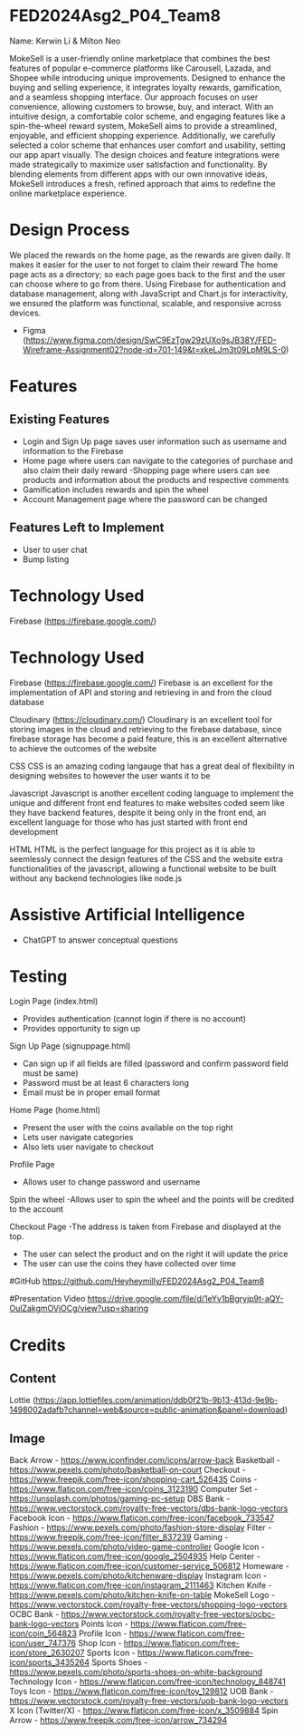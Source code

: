 # FED2024Asg2_P04_Team8
Name: Kerwin Li & Milton Neo

MokeSell is a user-friendly online marketplace that combines the best features of popular e-commerce platforms like Carousell, Lazada, and Shopee while introducing unique improvements. Designed to enhance the buying and selling experience, it integrates loyalty rewards, gamification, and a seamless shopping interface. Our approach focuses on user convenience, allowing customers to browse, buy, and interact. With an intuitive design, a comfortable color scheme, and engaging features like a spin-the-wheel reward system, MokeSell aims to provide a streamlined, enjoyable, and efficient shopping experience.
Additionally, we carefully selected a color scheme that enhances user comfort and usability, setting our app apart visually. The design choices and feature integrations were made strategically to maximize user satisfaction and functionality. By blending elements from different apps with our own innovative ideas, MokeSell introduces a fresh, refined approach that aims to redefine the online marketplace experience.


# Design Process
We placed the rewards on the home page, as the rewards are given daily. It makes it easier for the user to not forget to claim their reward
The home page acts as a directory; so each page goes back to the first and the user can choose where to go from there.
Using Firebase for authentication and database management, along with JavaScript and Chart.js for interactivity, we ensured the platform was functional, scalable, and responsive across devices.
- Figma (https://www.figma.com/design/SwC9EzTgw29zUXo9sJB38Y/FED-Wireframe-Assignment02?node-id=701-149&t=xkeLJm3t09LpM9LS-0)

# Features

## Existing Features
- Login and Sign Up page saves user information such as username and information to the Firebase
- Home page where users can navigate to the categories of purchase and also claim their daily reward
-Shopping page where users can see products and information about the products and respective comments
- Gamification includes rewards and spin the wheel
- Account Management page where the password can be changed



## Features Left to Implement
- User to user chat
- Bump listing

# Technology Used

Firebase (https://firebase.google.com/)

# Technology Used

Firebase (https://firebase.google.com/)
Firebase is an excellent for the implementation of API and storing and retrieving in and from the cloud database

Cloudinary (https://cloudinary.com/)
Cloudinary is an excellent tool for storing images in the cloud and retrieving to the firebase database, since firebase storage has become a paid feature, this is an excellent alternative to achieve the outcomes of the website

CSS
CSS is an amazing coding langauge that has a great deal of flexibility in designing websites to however the user wants it to be

Javascript
Javascript is another excellent coding language to implement the unique and different front end features to make websites coded seem like they have backend features, despite it being only in the front end, an excellent language for those who has just started with front end development

HTML
HTML is the perfect language for this project as it is able to seemlessly connect the design features of the CSS and the website extra functionalities of the javascript, allowing a functional website to be built without any backend technologies like node.js

# Assistive Artificial Intelligence
- ChatGPT to answer conceptual questions


# Testing
Login Page (index.html)
- Provides authentication (cannot login if there is no account)
- Provides opportunity to sign up

Sign Up Page (signuppage.html)
- Can sign up if all fields are filled (password and confirm password field must be same)
- Password must be at least 6 characters long
- Email must be in proper email format

Home Page (home.html)
- Present the user with the coins available on the top right
- Lets user navigate categories
- Also lets user navigate to checkout

Profile Page
- Allows user to change password and username

Spin the wheel
-Allows user to spin the wheel and the points will be credited to the account

Checkout Page
-The address is taken from Firebase and displayed at the top. 
- The user can select the product and on the right it will update the price
- The user can use the coins they have collected over time

#GitHub
https://github.com/Heyheymilly/FED2024Asg2_P04_Team8

#Presentation Video
https://drive.google.com/file/d/1eYv1bBgryjp9t-aQY-OulZakgmOVjOCg/view?usp=sharing

# Credits

## Content
Lottie (https://app.lottiefiles.com/animation/ddb0f21b-9b13-413d-9e9b-1498002adafb?channel=web&source=public-animation&panel=download)

## Image
Back Arrow - https://www.iconfinder.com/icons/arrow-back
Basketball - https://www.pexels.com/photo/basketball-on-court
Checkout - https://www.freepik.com/free-icon/shopping-cart_526435
Coins - https://www.flaticon.com/free-icon/coins_3123190
Computer Set - https://unsplash.com/photos/gaming-pc-setup
DBS Bank - https://www.vectorstock.com/royalty-free-vectors/dbs-bank-logo-vectors
Facebook Icon - https://www.flaticon.com/free-icon/facebook_733547
Fashion - https://www.pexels.com/photo/fashion-store-display
Filter - https://www.freepik.com/free-icon/filter_837239
Gaming - https://www.pexels.com/photo/video-game-controller
Google Icon - https://www.flaticon.com/free-icon/google_2504935
Help Center - https://www.flaticon.com/free-icon/customer-service_506812
Homeware - https://www.pexels.com/photo/kitchenware-display
Instagram Icon - https://www.flaticon.com/free-icon/instagram_2111463
Kitchen Knife - https://www.pexels.com/photo/kitchen-knife-on-table
MokeSell Logo - https://www.vectorstock.com/royalty-free-vectors/shopping-logo-vectors
OCBC Bank - https://www.vectorstock.com/royalty-free-vectors/ocbc-bank-logo-vectors
Points Icon - https://www.flaticon.com/free-icon/coin_564823
Profile Icon - https://www.flaticon.com/free-icon/user_747376
Shop Icon - https://www.flaticon.com/free-icon/store_2630207
Sports Icon - https://www.flaticon.com/free-icon/sports_3435264
Sports Shoes - https://www.pexels.com/photo/sports-shoes-on-white-background
Technology Icon - https://www.flaticon.com/free-icon/technology_848741
Toys Icon - https://www.flaticon.com/free-icon/toy_129812
UOB Bank - https://www.vectorstock.com/royalty-free-vectors/uob-bank-logo-vectors
X Icon (Twitter/X) - https://www.flaticon.com/free-icon/x_3509884
Spin Arrow - https://www.freepik.com/free-icon/arrow_734294


